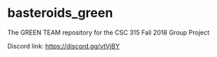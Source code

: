 # basteroids_green

The GREEN TEAM repository for the CSC 315 Fall 2018 Group Project

Discord link: https://discord.gg/vtVjBY
